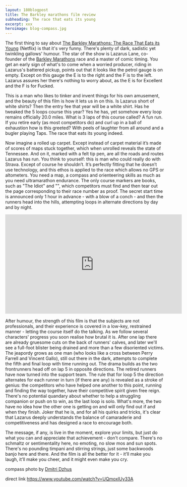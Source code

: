 ```yaml
---
layout: 180blogpost
title: The Barkley marathons film review
subheading: The race that eats its young
excerpt: xxx
heroimage: blog-compass.jpg
---
```



<p>The first thing to say about <a href="https://www.netflix.com/es-en/title/80076413">The Barkley Marathons: The Race That Eats its Young</a> (Netflix) is that it's very funny. There's plenty of dark, sadistic yet twinkling gallows' humour. The star of the show is Lazarus Lane, co-founder of the <a href="https://en.wikipedia.org/wiki/Barkley_Marathons">Barkley Marathons</a> race and a master of comic timing. You get an early sign of what's to come when a worried producer, riding in Lazarus's battered pickup, points out that it looks like the petrol gauge is on empty. Except on this gauge the E is to the right and the F is to the left. Lazarus assures her there's nothing to worry about, as the E is for Excellent and the F is for Fucked.</p>

<p>This is a man who likes to tinker and invent things for his own amusement, and the beauty of this film is how it lets us in on this. Is Lazarus short of white shirts? Then the entry fee that year will be a white shirt. Has he tweaked the 5 loops course this year? Yes he has, yet somehow every loop remains officially 20.0 miles. What is 3 laps of this course called? A fun run. If you retire early (as most competitors do) and curl up in a ball of exhaustion how is this greeted? With peels of laughter from all around and a bugler playing Taps. The race that eats its young indeed.</p>

<p>Now imagine a rolled up carpet. Except instead of carpet material it’s made of scores of maps stuck together, which when unrolled reveals the state of Tennessee. And on it, marked with a felt tip pen, are all the roads and routes Lazarus has run. You think to yourself: this is man who could really do with Strava. Except of course he shouldn’t. It’s perfectly fitting that he doesn’t use technology, and this ethos is applied to the race which allows no GPS or altometers. You need a map, a compass and orienteering skills as much as you need ultramarathon endurance. The only course markers are books, such as "The Idiot" and "", which competitors must find and then tear out the page corresponding to their race number as proof. The secret start time is announced only 1 hour in advance - with a blow of a conch - and then the runners head into the hills, attempting loops in alternate directions by day and by night.</p>

<div class="youtube-embed"><iframe width="560" height="315" src="https://www.youtube.com/embed/UQmoxlUy33A" frameborder="0" allowfullscreen></iframe>
</div>


<p>After humour, the strength of this film is that the subjects are not professionals, and their experience is covered in a low-key, restrained manner - letting the course itself do the talking. As we follow several characters' progress you soon realise how brutal it is. After one lap there are already gruesome cuts on the back of runners' calves, and later we'll see a full-foot blister being drained and more than a few disoriented victims. The jeapordy grows as one man (who looks like a cross between Perry Farrell and Vincent Gallo), still out there in the dark, attempts to complete the fifth and final loop with time running out. The drama builds as the two frontrunners head off on lap 5 in opposite directions. The retired runners have now turned into the support team. The rule that for loop 5 the direction alternates for each runner in turn (if there are any) is revealed as a stroke of genius: the competitors who have helped one another to this point, running and finding the way together, have their competitive spirit given free reign. There's no potential quandary about whether to help a struggling companion or push on to win, as the last loop is solo. What's more, the two have no idea how the other one is getting on and will only find out if and when they finish. Joker that he is, and for all his quirks and tricks, it's clear that Lazarus deeply understands the balance of camaraderie and competitiveness and has designed a race to encourage both.</p>   

<p>The message, if any, is live in the moment, explore your limits, but just do what you can and appreciate that achievement - don't compare. There's no schmaltz or sentimentality here, no emoting, no slow mos and sun spots. There's no pounding timpani and stirring strings, just some backwoods banjo here and there. And the film is all the better for it - it’ll make you laugh, it’ll make you cheer, and it might even make you cry.</p>



<p class="photocredit text-muted"><i class="fa fa-creative-commons fa-fw"></i>compass photo by <a href="https://www.flickr.com/photos/nothingpersonal/">Dmitri Dzhus</a></p>


direct link
https://www.youtube.com/watch?v=UQmoxlUy33A











